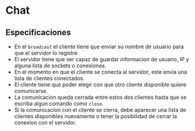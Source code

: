 # Chat

## Especificaciones

- En el `broadcast` el cliente tiene que enviar su nombre de usuario para que el servidor lo registre.
- El servidor tiene que ser capaz de guardar informacion de usuario, IP y alguna lista de sockets o conexiones.
- En el momento en que el cliente se conecta al servidor, este envia una lista de clientes conectados.
- El cliente tiene que poder elegir con que otro cliente disponible quiere comunicarse.
- La comunicacion queda cerrada entre estos dos clientes hasta que se escriba algun comando como `close`.
- Si la comunicacion con el cliente se cierra, debe aparecer una lista de clientes disponibles nuevamente o tener la posibilidad de cerrar la conexion con el servidor.
